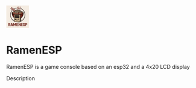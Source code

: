 <img src="https://github.com/thopinkrotu/RamenESP/blob/main/assets/ramenesp_logo.png?raw=true" width="60"/>

RamenESP
===========
RamenESP is a game console based on an esp32 and a  4x20 LCD display

Description
